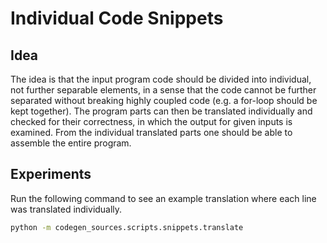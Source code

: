 # Individual Code Snippets

## Idea
The idea is that the input program code should be divided into individual, not further separable elements, in a sense that the code cannot be further separated without breaking highly coupled code (e.g. a for-loop should be kept together). The program parts can then be translated individually and checked for their correctness, in which the output for given inputs is examined. From the individual translated parts one should be able to assemble the entire program.

## Experiments
Run the following command to see an example translation where each line was translated individually.

```sh
python -m codegen_sources.scripts.snippets.translate
```